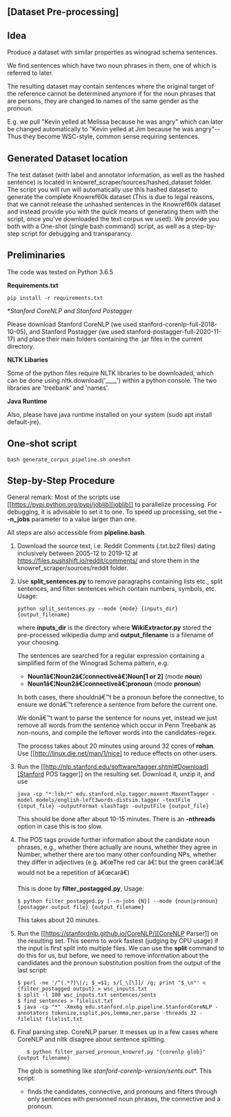 
## [Dataset Pre-processing]

## Idea ##

Produce a dataset with similar properties as winograd schema sentences.

We find sentences which have two noun phrases in them, one of which is referred to later. 

The resulting dataset may contain sentences where the original target of the reference cannot be determined anymore if for the noun phrases that are persons, they are changed to names of the same gender as the pronoun.

E.g. we pull "Kevin yelled at Melissa because he was angry" which can later be changed automatically to "Kevin yelled at Jim because he was angry"--Thus they become WSC-style, common sense requiring sentences.


## Generated Dataset location ##
The test dataset (with label and annotator information, as well as the hashed sentence) is located in knowref_scraper/sources/hashed_dataset folder. The script you will run will automatically use this hashed dataset to generate the complete Knowref60k dataset (This is due to legal reasons, that we cannot release the unhashed sentences in the Knowref60k dataset and instead provide you with the quick means of generating them with the script, once you've downloaded the text corpus we used). We provide you both with a One-shot (single bash command) script, as well as a step-by-step script for debugging and transparancy.


## Preliminaries ##

The code was tested on Python 3.6.5


**Requirements.txt**
```
pip install -r requirements.txt

```


**Stanford CoreNLP and Stanford Postagger*

Please download Stanford CoreNLP (we used stanford-corenlp-full-2018-10-05), and Stanford Postagger (we used stanford-postagger-full-2020-11-17) and place their main folders containing the .jar files in the current directory.


**NLTK Libaries** 

Some of the python files require NLTK libraries to be downloaded, which can be done using nltk.download('____') within a python console. The two libraries are 'treebank' and 'names'.

**Java Runtime**

Also, please have java runtime installed on your system (sudo apt install default-jre).



## One-shot script ##

   ```
   bash generate_corpus_pipeline.sh oneshot

   ```

## Step-by-Step Procedure ##

General remark: Most of the scripts use [[https://pypi.python.org/pypi/joblib][joblib]] to parallelize processing. For debugging, it is advisable to set it to one. To speed up processing, set the **--n_jobs** parameter to a value larger than one.

All steps are also accessible from **pipeline.bash**.

1. Download the source text, i.e. Reddit Comments (.txt.bz2 files) dating inclusively between 2005-12 to 2019-12 at https://files.pushshift.io/reddit/comments/ and store them in the knowref_scraper/sources/reddit folder.
3. Use **split_sentences.py** to remove paragraphs containing lists etc., split
   sentences, and filter sentences which contain numbers, symbols, etc.
   Usage:
   
   ```
   python split_sentences.py --mode {mode} {inputs_dir} {output_filename}
   ```

   where **inputs_dir** is the directory where **WikiExtractor.py** stored the
   pre-processed wikipedia dump and **output_filename** is a filename of your
   choosing. 

   The sentences are searched for a regular expression containing a simplified
   form of the Winograd Schema pattern, e.g.

   * **Noun1â€¦Noun2â€¦connectiveâ€¦Noun[1 or 2]**  (mode **noun**)
   * **Noun1â€¦Noun2â€¦connectiveâ€¦pronoun**  (mode **pronoun**)

   In both cases, there shouldnâ€™t be a pronoun before the connective, to ensure
   we donâ€™t reference a sentence from before the current one.

   We donâ€™t want to parse the sentence for nouns yet, instead we just remove all
   words from the sentence which occur in Penn Treebank as non-nouns, and
   compile the leftover words into the candidates-regex.

   The process takes about 20 minutes using around 32 cores of **rohan**. Use
   [[http://linux.die.net/man/1/nice] to reduce effects on other users.

4. Run the [[http://nlp.stanford.edu/software/tagger.shtml#Download][Stanford POS tagger]] on the resulting set. Download it, unzip it, and use
   ```
   java -cp "*:lib/*" edu.stanford.nlp.tagger.maxent.MaxentTagger -model models/english-left3words-distsim.tagger -textFile {input_file} -outputFormat slashTags -outputFile {output_file}
   ```
   This should be done after about 10-15 minutes. There is an **-nthreads** option
   in case this is too slow.

5. The POS tags provide further information about the candidate noun phrases,
   e.g., whether there actually are nouns, whether they agree in Number, whether
   there are too many other confounding NPs, whether they differ in adjectives
   (e.g. â€œThe red car â€¦ but the green carâ€¦â€ would not be a repetition of â€œcarâ€)

   This is done by **filter_postagged.py**, Usage:
   ```
   $ python filter_postagged.py [--n-jobs {N}] --mode {noun|pronoun} {postagger output file} {output_filename}
   ```
    
   This takes about 20 minutes.

6. Run the [[https://stanfordnlp.github.io/CoreNLP/][CoreNLP Parser]] on the resulting set. This seems to work fastest
   (judging by CPU usage) if the input is first split into multiple files. We
   can use the **split** command to do this for us, but before, we need to remove
   information about the candidates and the pronoun substitution position from
   the output of the last script:
   ```
   $ perl -ne '/^(.*?)\|/; $_=$1; s/[_\[\]]/ /g; print "$_\n"' < {filter_postagged output} > wsc_inputs.txt
   $ split -l 100 wsc_inputs.txt sentences/sents
   $ find sentences > filelist.txt
   $ java -cp "*" -Xmx6g edu.stanford.nlp.pipeline.StanfordCoreNLP -annotators tokenize,ssplit,pos,lemma,ner,parse -threads 32 -filelist filelist.txt
   ```

7. Final parsing step. CoreNLP parser. It messes up in a few cases where CoreNLP and nltk disagree about sentence splitting.
   ```
      $ python filter_parsed_pronoun_knowref.py "{corenlp glob}" {output filename}
   ```
   The glob is something like **stanford-corenlp-version/sents*.out**.
   This script:
   - finds the candidates, connective, and pronouns and filters through only sentences with personned noun phrases, the connective and a pronoun.




